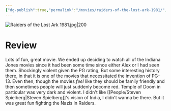 ```yaml
---
{"dg-publish":true,"permalink":"/movies/raiders-of-the-lost-ark-1981/","created":"2024-01-25","updated":"2024-08-19"}
---
```



![Raiders of the Lost Ark 1981.jpg|200](/img/user/Attachments/Raiders%20of%20the%20Lost%20Ark%201981.jpg)

# Review

Lots of fun, great movie. We ended up deciding to watch all of the Indiana Jones movies since it had been some time since either Alex or I had seen them. Shockingly violent given the PG rating, But some interesting history there, in that it is one of the movies that necessitated the invention of PG-13. Even then, though the movies *feel* like they should be family friendly and then sometimes people will just suddenly become red. Temple of Doom in particular was very dark and violent. I didn't like [[People/Steven Spielberg\|Steven Spielberg]]'s vision of India, I didn't wanna be there. But it was great fun fighting the Nazis in Raiders.
